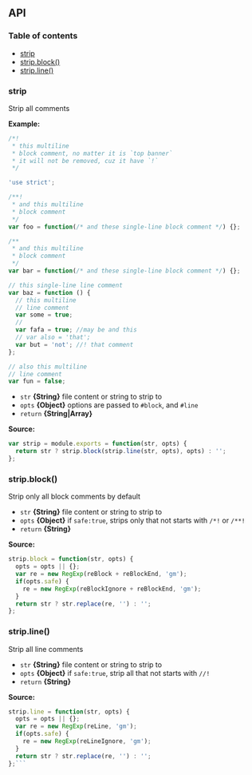 ## API
### Table of contents
- [strip](#strip)
- [strip.block()](#stripblock)
- [strip.line()](#stripline)

### strip
Strip all comments

**Example:**
```js
/*!
 * this multiline
 * block comment, no matter it is `top banner`
 * it will not be removed, cuz it have `!`
 */

'use strict';

/**!
 * and this multiline
 * block comment
 */
var foo = function(/* and these single-line block comment */) {};

/**
 * and this multiline
 * block comment
 */
var bar = function(/* and these single-line block comment */) {};

// this single-line line comment
var baz = function () {
  // this multiline
  // line comment
  var some = true;
  //
  var fafa = true; //may be and this
  // var also = 'that';
  var but = 'not'; //! that comment
};

// also this multiline
// line comment
var fun = false;
```
- `str` **{String}** file content or string to strip to
- `opts` **{Object}** options are passed to `#block`, and `#line`
- `return` **{String|Array}**

**Source:**
```js
var strip = module.exports = function(str, opts) {
  return str ? strip.block(strip.line(str, opts), opts) : '';
};
```

### strip.block()
Strip only all block comments by default

- `str` **{String}** file content or string to strip to
- `opts` **{Object}** if `safe:true`, strips only that not starts with `/*!` or `/**!`
- `return` **{String}**

**Source:**
```js
strip.block = function(str, opts) {
  opts = opts || {};
  var re = new RegExp(reBlock + reBlockEnd, 'gm');
  if(opts.safe) {
    re = new RegExp(reBlockIgnore + reBlockEnd, 'gm');
  }
  return str ? str.replace(re, '') : '';
};
```

### strip.line()
Strip all line comments

- `str` **{String}** file content or string to strip to
- `opts` **{Object}** if `safe:true`, strip all that not starts with `//!`
- `return` **{String}**

**Source:**
```js
strip.line = function(str, opts) {
  opts = opts || {};
  var re = new RegExp(reLine, 'gm');
  if(opts.safe) {
    re = new RegExp(reLineIgnore, 'gm');
  }
  return str ? str.replace(re, '') : '';
};```

